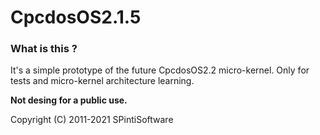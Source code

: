 # CpcdosOS2.1.5
### What is this ?

It's a simple prototype of the future CpcdosOS2.2 micro-kernel. Only for tests and micro-kernel architecture learning.

**Not desing for a public use.**

Copyright (C) 2011-2021 SPintiSoftware
